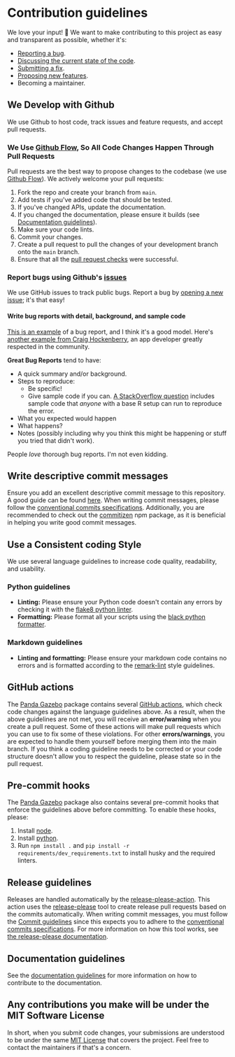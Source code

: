 # Contribution guidelines

<!--alex ignore easy-->

We love your input! 🚀 We want to make contributing to this project as easy and transparent as possible, whether it's:

*   [Reporting a bug](https://github.com/rickstaa/panda-gazebo/issues).
*   [Discussing the current state of the code](https://github.com/rickstaa/panda-gazebo/discussions).
*   [Submitting a fix](https://github.com/rickstaa/panda-gazebo/pulls).
*   [Proposing new features](https://github.com/rickstaa/panda-gazebo/issues).
*   Becoming a maintainer.

## We Develop with Github

<!--alex ignore host-hostess-->

We use Github to host code, track issues and feature requests, and accept pull requests.

### We Use [Github Flow](https://docs.github.com/en), So All Code Changes Happen Through Pull Requests

Pull requests are the best way to propose changes to the codebase (we use [Github Flow](https://docs.github.com/en/get-started/quickstart/github-flow)). We actively welcome your pull requests:

1.  Fork the repo and create your branch from `main`.
2.  Add tests if you've added code that should be tested.
3.  If you've changed APIs, update the documentation.
4.  If you changed the documentation, please ensure it builds (see [Documentation guidelines](#documentation-guidelines)).
5.  Make sure your code lints.
6.  Commit your changes.
7.  Create a pull request to pull the changes of your development branch onto the `main` branch.
8.  Ensure that all the [pull request checks](https://github.com/rickstaa/panda-gazebo/actions) were successful.

### Report bugs using Github's [issues](https://github.com/rickstaa/panda-gazebo/issues)

<!--alex ignore easy-->

We use GitHub issues to track public bugs. Report a bug by [opening a new issue](https://github.com/rickstaa/panda-gazebo/issues/new/choose); it's that easy!

#### Write bug reports with detail, background, and sample code

[This is an example](http://stackoverflow.com/q/12488905/180626) of a bug report, and I think it's a good model. Here's [another example from Craig Hockenberry](http://www.openradar.me/11905408), an app developer greatly respected in the community.

**Great Bug Reports** tend to have:

*   A quick summary and/or background.
*   Steps to reproduce:
    *   Be specific!
    *   Give sample code if you can. [A StackOverflow question](http://stackoverflow.com/q/12488905/180626) includes sample code that *anyone* with a base R setup can run to reproduce the error.
*   What you expected would happen
*   What happens?
*   Notes (possibly including why you think this might be happening or stuff you tried that didn't work).

People *love* thorough bug reports. I'm not even kidding.

## Write descriptive commit messages

Ensure you add an excellent descriptive commit message to this repository. A good guide can be found [here](https://www.conventionalcommits.org/en/v1.0.0/). When writing commit messages, please follow the [conventional commits specifications](https://www.conventionalcommits.org/en/v1.0.0/). Additionally, you are recommended to check out the [commitizen](https://github.com/commitizen/cz-cli) npm package, as it is beneficial in helping you write good commit messages.

## Use a Consistent coding Style

We use several language guidelines to increase code quality, readability, and usability.

### Python guidelines

<!--alex ignore black -->

*   **Linting:** Please ensure your Python code doesn't contain any errors by checking it with the [flake8 python linter](https://flake8.pycqa.org/en/latest/).
*   **Formatting:** Please format all your scripts using the [black python formatter](https://github.com/psf/black).

### Markdown guidelines

*   **Linting and formatting:** Please ensure your markdown code contains no errors and is formatted according to the [remark-lint](https://github.com/remarkjs/remark-lint) style guidelines.

## GitHub actions

The [Panda Gazebo](https://github.com/rickstaa/panda-gazebo) package contains several [GitHub actions](https://github.com/rickstaa/panda-gazebo/actions), which check code changes against the language guidelines above. As a result, when the above guidelines are not met, you will receive an **error/warning** when you create a pull request. Some of these actions will make pull requests which you can use to fix some of these violations. For other **errors/warnings**, you are expected to handle them yourself before merging them into the main branch. If you think a coding guideline needs to be corrected or your code structure doesn't allow you to respect the guideline, please state so in the pull request.

## Pre-commit hooks

The [Panda Gazebo](https://github.com/rickstaa/panda-gazebo) package also contains several pre-commit hooks that enforce the guidelines above before committing. To enable these hooks, please:

1.  Install [node](https://nodejs.org/en/download/package-manager).
2.  Install [python](https://www.python.org/downloads).
3.  Run `npm install .` and `pip install -r requirements/dev_requirements.txt` to install husky and the required linters.

## Release guidelines

Releases are handled automatically by the [release-please-action](https://github.com/google-github-actions/release-please-action). This action uses the [release-please](https://github.com/googleapis/release-please) tool to create release pull requests based on the commits automatically. When writing commit messages, you must follow the [Commit guidelines](#write-descriptive-commit-messages) since this expects you to adhere to the [conventional commits specifications](https://www.conventionalcommits.org/en/v1.0.0/). For more information on how this tool works, see [the release-please documentation](https://github.com/googleapis/release-please).

## Documentation guidelines

See the [documentation guidelines](https://rickstaa.dev/panda-gazebo/dev/doc_dev.html) for more information on how to contribute to the documentation.

## Any contributions you make will be under the MIT Software License

In short, when you submit code changes, your submissions are understood to be under the same [MIT License](https://choosealicense.com/licenses/mit/) that covers the project. Feel free to contact the maintainers if that's a concern.
